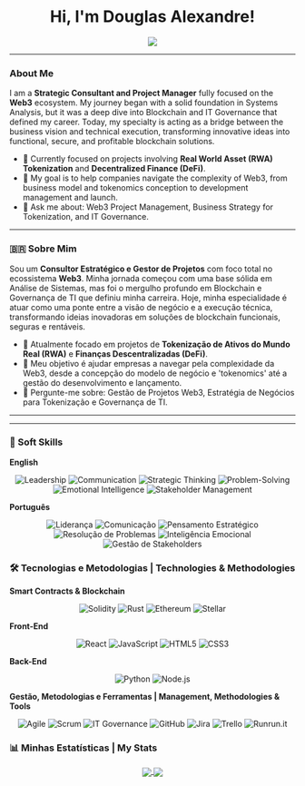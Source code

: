 <div align="center">
  <h1> Hi, I'm Douglas Alexandre! </h1>
</div>
<p align="center">
  <a href="https://www.linkedin.com/in/douglasgomesdasilva/" target="_blank"><img src="https://img.shields.io/badge/-LinkedIn-%230077B5?style=for-the-badge&logo=linkedin&logoColor=white" target="_blank"></a>
</p>

---

### About Me
I am a **Strategic Consultant and Project Manager** fully focused on the **Web3** ecosystem. My journey began with a solid foundation in Systems Analysis, but it was a deep dive into Blockchain and IT Governance that defined my career. Today, my specialty is acting as a bridge between the business vision and technical execution, transforming innovative ideas into functional, secure, and profitable blockchain solutions.

- 🔭 Currently focused on projects involving **Real World Asset (RWA) Tokenization** and **Decentralized Finance (DeFi)**.
- 🌱 My goal is to help companies navigate the complexity of Web3, from business model and tokenomics conception to development management and launch.
- 💬 Ask me about: Web3 Project Management, Business Strategy for Tokenization, and IT Governance.

---

### 🇧🇷 Sobre Mim
Sou um **Consultor Estratégico e Gestor de Projetos** com foco total no ecossistema **Web3**. Minha jornada começou com uma base sólida em Análise de Sistemas, mas foi o mergulho profundo em Blockchain e Governança de TI que definiu minha carreira. Hoje, minha especialidade é atuar como uma ponte entre a visão de negócio e a execução técnica, transformando ideias inovadoras em soluções de blockchain funcionais, seguras e rentáveis.

- 🔭 Atualmente focado em projetos de **Tokenização de Ativos do Mundo Real (RWA)** e **Finanças Descentralizadas (DeFi)**.
- 🌱 Meu objetivo é ajudar empresas a navegar pela complexidade da Web3, desde a concepção do modelo de negócio e 'tokenomics' até a gestão do desenvolvimento e lançamento.
- 💬 Pergunte-me sobre: Gestão de Projetos Web3, Estratégia de Negócios para Tokenização e Governança de TI.

---
---
### 🧠 Soft Skills

**English**
<p align="center">
  <img src="https://img.shields.io/badge/Leadership-0077B5?style=for-the-badge" alt="Leadership"/>
  <img src="https://img.shields.io/badge/Communication-00A86B?style=for-the-badge" alt="Communication"/>
  <img src="https://img.shields.io/badge/Strategic_Thinking-8A2BE2?style=for-the-badge" alt="Strategic Thinking"/>
  <img src="https://img.shields.io/badge/Problem--Solving-D22B2B?style=for-the-badge" alt="Problem-Solving"/>
  <img src="https://img.shields.io/badge/Emotional_Intelligence-FFD700?style=for-the-badge&logoColor=black" alt="Emotional Intelligence"/>
  <img src="https://img.shields.io/badge/Stakeholder_Management-4682B4?style=for-the-badge" alt="Stakeholder Management"/>
</p>

**Português**
<p align="center">
  <img src="https://img.shields.io/badge/Liderança-0077B5?style=for-the-badge" alt="Liderança"/>
  <img src="https://img.shields.io/badge/Comunicação-00A86B?style=for-the-badge" alt="Comunicação"/>
  <img src="https://img.shields.io/badge/Pensamento_Estratégico-8A2BE2?style=for-the-badge" alt="Pensamento Estratégico"/>
  <img src="https://img.shields.io/badge/Resolução_de_Problemas-D22B2B?style=for-the-badge" alt="Resolução de Problemas"/>
  <img src="https://img.shields.io/badge/Inteligência_Emocional-FFD700?style=for-the-badge&logoColor=black" alt="Inteligência Emocional"/>
  <img src="https://img.shields.io/badge/Gestão_de_Stakeholders-4682B4?style=for-the-badge" alt="Gestão de Stakeholders"/>
</p>


### 🛠️ Tecnologias e Metodologias | Technologies & Methodologies

**Smart Contracts & Blockchain**
<p align="center">
  <img src="https://img.shields.io/badge/Solidity-%23363636.svg?style=for-the-badge&logo=solidity&logoColor=white" alt="Solidity"/>
  <img src="https://img.shields.io/badge/rust-%23000000.svg?style=for-the-badge&logo=rust&logoColor=white" alt="Rust"/>
  <img src="https://img.shields.io/badge/Ethereum-3C3C3D?style=for-the-badge&logo=ethereum&logoColor=white" alt="Ethereum"/>
  <img src="https://img.shields.io/badge/Stellar-000000?style=for-the-badge&logo=stellar&logoColor=white" alt="Stellar"/>
</p>

**Front-End**
<p align="center">
  <img src="https://img.shields.io/badge/React-20232A?style=for-the-badge&logo=react&logoColor=61DAFB" alt="React"/>
  <img src="https://img.shields.io/badge/JavaScript-F7DF1E?style=for-the-badge&logo=javascript&logoColor=black" alt="JavaScript"/>
  <img src="https://img.shields.io/badge/HTML5-E34F26?style=for-the-badge&logo=html5&logoColor=white" alt="HTML5"/>
  <img src="https://img.shields.io/badge/CSS3-1572B6?style=for-the-badge&logo=css3&logoColor=white" alt="CSS3"/>
</p>

**Back-End**
<p align="center">
  <img src="https://img.shields.io/badge/Python-3776AB?style=for-the-badge&logo=python&logoColor=white" alt="Python"/>
  <img src="https://img.shields.io/badge/Node.js-339933?style=for-the-badge&logo=nodedotjs&logoColor=white" alt="Node.js"/>
</p>

**Gestão, Metodologias e Ferramentas | Management, Methodologies & Tools**
<p align="center">
  <img src="https://img.shields.io/badge/Agile-FF9900?style=for-the-badge" alt="Agile"/>
  <img src="https://img.shields.io/badge/Scrum-0077B5?style=for-the-badge" alt="Scrum"/>
  <img src="https://img.shields.io/badge/IT_Governance-008080?style=for-the-badge" alt="IT Governance"/>
  <img src="https://img.shields.io/badge/GitHub-181717?style=for-the-badge&logo=github&logoColor=white" alt="GitHub"/>
  <img src="https://img.shields.io/badge/Jira-0052CC?style=for-the-badge&logo=jira&logoColor=white" alt="Jira"/>
  <img src="https://img.shields.io/badge/Trello-0079BF?style=for-the-badge&logo=trello&logoColor=white" alt="Trello"/>
  <img src="https://img.shields.io/badge/Runrun.it-F46524?style=for-the-badge" alt="Runrun.it"/>
</p>

### 📊 Minhas Estatísticas | My Stats

<p align="center">
  <a href="https://github.com/anuraghazra/github-readme-stats">
    <img align="center" src="https://github-readme-stats.vercel.app/api?username=nsdBRoficial&show_icons=true&theme=vision-friendly-dark" />
  </a>
  <a href="https://github.com/anuraghazra/github-readme-stats">
    <img align="center" src="https://github-readme-stats.vercel.app/api/top-langs/?username=nsdBRoficial&layout=compact&theme=vision-friendly-dark" />
  </a>
</p>